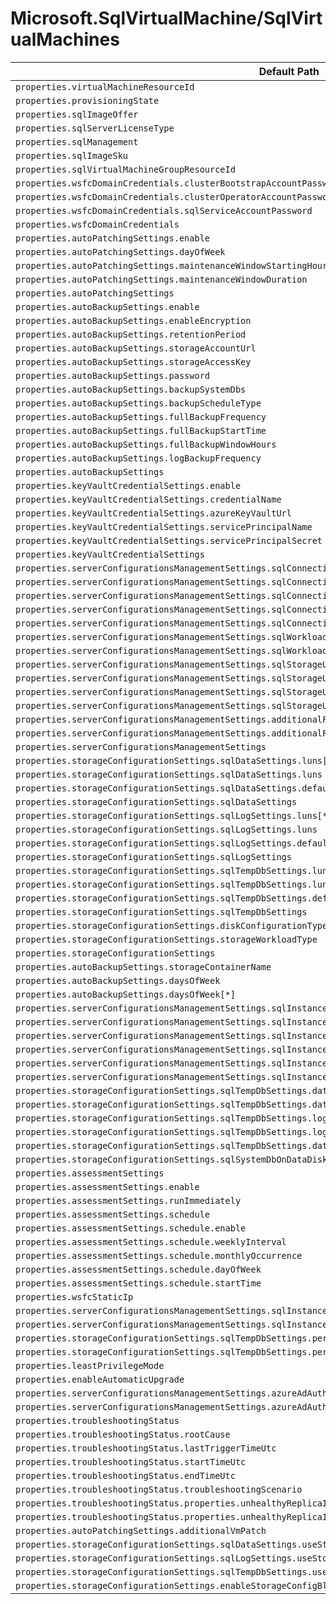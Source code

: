 # Microsoft.SqlVirtualMachine/SqlVirtualMachines

| Default Path | Alias |
|---|---|
| `properties.virtualMachineResourceId` | `Microsoft.SqlVirtualMachine/SqlVirtualMachines/virtualMachineResourceId` |
| `properties.provisioningState` | `Microsoft.SqlVirtualMachine/SqlVirtualMachines/provisioningState` |
| `properties.sqlImageOffer` | `Microsoft.SqlVirtualMachine/SqlVirtualMachines/sqlImageOffer` |
| `properties.sqlServerLicenseType` | `Microsoft.SqlVirtualMachine/SqlVirtualMachines/sqlServerLicenseType` |
| `properties.sqlManagement` | `Microsoft.SqlVirtualMachine/SqlVirtualMachines/sqlManagement` |
| `properties.sqlImageSku` | `Microsoft.SqlVirtualMachine/SqlVirtualMachines/sqlImageSku` |
| `properties.sqlVirtualMachineGroupResourceId` | `Microsoft.SqlVirtualMachine/SqlVirtualMachines/sqlVirtualMachineGroupResourceId` |
| `properties.wsfcDomainCredentials.clusterBootstrapAccountPassword` | `Microsoft.SqlVirtualMachine/SqlVirtualMachines/wsfcDomainCredentials.clusterBootstrapAccountPassword` |
| `properties.wsfcDomainCredentials.clusterOperatorAccountPassword` | `Microsoft.SqlVirtualMachine/SqlVirtualMachines/wsfcDomainCredentials.clusterOperatorAccountPassword` |
| `properties.wsfcDomainCredentials.sqlServiceAccountPassword` | `Microsoft.SqlVirtualMachine/SqlVirtualMachines/wsfcDomainCredentials.sqlServiceAccountPassword` |
| `properties.wsfcDomainCredentials` | `Microsoft.SqlVirtualMachine/SqlVirtualMachines/wsfcDomainCredentials` |
| `properties.autoPatchingSettings.enable` | `Microsoft.SqlVirtualMachine/SqlVirtualMachines/autoPatchingSettings.enable` |
| `properties.autoPatchingSettings.dayOfWeek` | `Microsoft.SqlVirtualMachine/SqlVirtualMachines/autoPatchingSettings.dayOfWeek` |
| `properties.autoPatchingSettings.maintenanceWindowStartingHour` | `Microsoft.SqlVirtualMachine/SqlVirtualMachines/autoPatchingSettings.maintenanceWindowStartingHour` |
| `properties.autoPatchingSettings.maintenanceWindowDuration` | `Microsoft.SqlVirtualMachine/SqlVirtualMachines/autoPatchingSettings.maintenanceWindowDuration` |
| `properties.autoPatchingSettings` | `Microsoft.SqlVirtualMachine/SqlVirtualMachines/autoPatchingSettings` |
| `properties.autoBackupSettings.enable` | `Microsoft.SqlVirtualMachine/SqlVirtualMachines/autoBackupSettings.enable` |
| `properties.autoBackupSettings.enableEncryption` | `Microsoft.SqlVirtualMachine/SqlVirtualMachines/autoBackupSettings.enableEncryption` |
| `properties.autoBackupSettings.retentionPeriod` | `Microsoft.SqlVirtualMachine/SqlVirtualMachines/autoBackupSettings.retentionPeriod` |
| `properties.autoBackupSettings.storageAccountUrl` | `Microsoft.SqlVirtualMachine/SqlVirtualMachines/autoBackupSettings.storageAccountUrl` |
| `properties.autoBackupSettings.storageAccessKey` | `Microsoft.SqlVirtualMachine/SqlVirtualMachines/autoBackupSettings.storageAccessKey` |
| `properties.autoBackupSettings.password` | `Microsoft.SqlVirtualMachine/SqlVirtualMachines/autoBackupSettings.password` |
| `properties.autoBackupSettings.backupSystemDbs` | `Microsoft.SqlVirtualMachine/SqlVirtualMachines/autoBackupSettings.backupSystemDbs` |
| `properties.autoBackupSettings.backupScheduleType` | `Microsoft.SqlVirtualMachine/SqlVirtualMachines/autoBackupSettings.backupScheduleType` |
| `properties.autoBackupSettings.fullBackupFrequency` | `Microsoft.SqlVirtualMachine/SqlVirtualMachines/autoBackupSettings.fullBackupFrequency` |
| `properties.autoBackupSettings.fullBackupStartTime` | `Microsoft.SqlVirtualMachine/SqlVirtualMachines/autoBackupSettings.fullBackupStartTime` |
| `properties.autoBackupSettings.fullBackupWindowHours` | `Microsoft.SqlVirtualMachine/SqlVirtualMachines/autoBackupSettings.fullBackupWindowHours` |
| `properties.autoBackupSettings.logBackupFrequency` | `Microsoft.SqlVirtualMachine/SqlVirtualMachines/autoBackupSettings.logBackupFrequency` |
| `properties.autoBackupSettings` | `Microsoft.SqlVirtualMachine/SqlVirtualMachines/autoBackupSettings` |
| `properties.keyVaultCredentialSettings.enable` | `Microsoft.SqlVirtualMachine/SqlVirtualMachines/keyVaultCredentialSettings.enable` |
| `properties.keyVaultCredentialSettings.credentialName` | `Microsoft.SqlVirtualMachine/SqlVirtualMachines/keyVaultCredentialSettings.credentialName` |
| `properties.keyVaultCredentialSettings.azureKeyVaultUrl` | `Microsoft.SqlVirtualMachine/SqlVirtualMachines/keyVaultCredentialSettings.azureKeyVaultUrl` |
| `properties.keyVaultCredentialSettings.servicePrincipalName` | `Microsoft.SqlVirtualMachine/SqlVirtualMachines/keyVaultCredentialSettings.servicePrincipalName` |
| `properties.keyVaultCredentialSettings.servicePrincipalSecret` | `Microsoft.SqlVirtualMachine/SqlVirtualMachines/keyVaultCredentialSettings.servicePrincipalSecret` |
| `properties.keyVaultCredentialSettings` | `Microsoft.SqlVirtualMachine/SqlVirtualMachines/keyVaultCredentialSettings` |
| `properties.serverConfigurationsManagementSettings.sqlConnectivityUpdateSettings.connectivityType` | `Microsoft.SqlVirtualMachine/SqlVirtualMachines/serverConfigurationsManagementSettings.sqlConnectivityUpdateSettings.connectivityType` |
| `properties.serverConfigurationsManagementSettings.sqlConnectivityUpdateSettings.port` | `Microsoft.SqlVirtualMachine/SqlVirtualMachines/serverConfigurationsManagementSettings.sqlConnectivityUpdateSettings.port` |
| `properties.serverConfigurationsManagementSettings.sqlConnectivityUpdateSettings.sqlAuthUpdateUserName` | `Microsoft.SqlVirtualMachine/SqlVirtualMachines/serverConfigurationsManagementSettings.sqlConnectivityUpdateSettings.sqlAuthUpdateUserName` |
| `properties.serverConfigurationsManagementSettings.sqlConnectivityUpdateSettings.sqlAuthUpdatePassword` | `Microsoft.SqlVirtualMachine/SqlVirtualMachines/serverConfigurationsManagementSettings.sqlConnectivityUpdateSettings.sqlAuthUpdatePassword` |
| `properties.serverConfigurationsManagementSettings.sqlConnectivityUpdateSettings` | `Microsoft.SqlVirtualMachine/SqlVirtualMachines/serverConfigurationsManagementSettings.sqlConnectivityUpdateSettings` |
| `properties.serverConfigurationsManagementSettings.sqlWorkloadTypeUpdateSettings.sqlWorkloadType` | `Microsoft.SqlVirtualMachine/SqlVirtualMachines/serverConfigurationsManagementSettings.sqlWorkloadTypeUpdateSettings.sqlWorkloadType` |
| `properties.serverConfigurationsManagementSettings.sqlWorkloadTypeUpdateSettings` | `Microsoft.SqlVirtualMachine/SqlVirtualMachines/serverConfigurationsManagementSettings.sqlWorkloadTypeUpdateSettings` |
| `properties.serverConfigurationsManagementSettings.sqlStorageUpdateSettings.diskCount` | `Microsoft.SqlVirtualMachine/SqlVirtualMachines/serverConfigurationsManagementSettings.sqlStorageUpdateSettings.diskCount` |
| `properties.serverConfigurationsManagementSettings.sqlStorageUpdateSettings.startingDeviceId` | `Microsoft.SqlVirtualMachine/SqlVirtualMachines/serverConfigurationsManagementSettings.sqlStorageUpdateSettings.startingDeviceId` |
| `properties.serverConfigurationsManagementSettings.sqlStorageUpdateSettings.diskConfigurationType` | `Microsoft.SqlVirtualMachine/SqlVirtualMachines/serverConfigurationsManagementSettings.sqlStorageUpdateSettings.diskConfigurationType` |
| `properties.serverConfigurationsManagementSettings.sqlStorageUpdateSettings` | `Microsoft.SqlVirtualMachine/SqlVirtualMachines/serverConfigurationsManagementSettings.sqlStorageUpdateSettings` |
| `properties.serverConfigurationsManagementSettings.additionalFeaturesServerConfigurations.isRServicesEnabled` | `Microsoft.SqlVirtualMachine/SqlVirtualMachines/serverConfigurationsManagementSettings.additionalFeaturesServerConfigurations.isRServicesEnabled` |
| `properties.serverConfigurationsManagementSettings.additionalFeaturesServerConfigurations` | `Microsoft.SqlVirtualMachine/SqlVirtualMachines/serverConfigurationsManagementSettings.additionalFeaturesServerConfigurations` |
| `properties.serverConfigurationsManagementSettings` | `Microsoft.SqlVirtualMachine/SqlVirtualMachines/serverConfigurationsManagementSettings` |
| `properties.storageConfigurationSettings.sqlDataSettings.luns[*]` | `Microsoft.SqlVirtualMachine/SqlVirtualMachines/storageConfigurationSettings.sqlDataSettings.luns[*]` |
| `properties.storageConfigurationSettings.sqlDataSettings.luns` | `Microsoft.SqlVirtualMachine/SqlVirtualMachines/storageConfigurationSettings.sqlDataSettings.luns` |
| `properties.storageConfigurationSettings.sqlDataSettings.defaultFilePath` | `Microsoft.SqlVirtualMachine/SqlVirtualMachines/storageConfigurationSettings.sqlDataSettings.defaultFilePath` |
| `properties.storageConfigurationSettings.sqlDataSettings` | `Microsoft.SqlVirtualMachine/SqlVirtualMachines/storageConfigurationSettings.sqlDataSettings` |
| `properties.storageConfigurationSettings.sqlLogSettings.luns[*]` | `Microsoft.SqlVirtualMachine/SqlVirtualMachines/storageConfigurationSettings.sqlLogSettings.luns[*]` |
| `properties.storageConfigurationSettings.sqlLogSettings.luns` | `Microsoft.SqlVirtualMachine/SqlVirtualMachines/storageConfigurationSettings.sqlLogSettings.luns` |
| `properties.storageConfigurationSettings.sqlLogSettings.defaultFilePath` | `Microsoft.SqlVirtualMachine/SqlVirtualMachines/storageConfigurationSettings.sqlLogSettings.defaultFilePath` |
| `properties.storageConfigurationSettings.sqlLogSettings` | `Microsoft.SqlVirtualMachine/SqlVirtualMachines/storageConfigurationSettings.sqlLogSettings` |
| `properties.storageConfigurationSettings.sqlTempDbSettings.luns[*]` | `Microsoft.SqlVirtualMachine/SqlVirtualMachines/storageConfigurationSettings.sqlTempDbSettings.luns[*]` |
| `properties.storageConfigurationSettings.sqlTempDbSettings.luns` | `Microsoft.SqlVirtualMachine/SqlVirtualMachines/storageConfigurationSettings.sqlTempDbSettings.luns` |
| `properties.storageConfigurationSettings.sqlTempDbSettings.defaultFilePath` | `Microsoft.SqlVirtualMachine/SqlVirtualMachines/storageConfigurationSettings.sqlTempDbSettings.defaultFilePath` |
| `properties.storageConfigurationSettings.sqlTempDbSettings` | `Microsoft.SqlVirtualMachine/SqlVirtualMachines/storageConfigurationSettings.sqlTempDbSettings` |
| `properties.storageConfigurationSettings.diskConfigurationType` | `Microsoft.SqlVirtualMachine/SqlVirtualMachines/storageConfigurationSettings.diskConfigurationType` |
| `properties.storageConfigurationSettings.storageWorkloadType` | `Microsoft.SqlVirtualMachine/SqlVirtualMachines/storageConfigurationSettings.storageWorkloadType` |
| `properties.storageConfigurationSettings` | `Microsoft.SqlVirtualMachine/SqlVirtualMachines/storageConfigurationSettings` |
| `properties.autoBackupSettings.storageContainerName` | `Microsoft.SqlVirtualMachine/sqlVirtualMachines/autoBackupSettings.storageContainerName` |
| `properties.autoBackupSettings.daysOfWeek` | `Microsoft.SqlVirtualMachine/sqlVirtualMachines/autoBackupSettings.daysOfWeek` |
| `properties.autoBackupSettings.daysOfWeek[*]` | `Microsoft.SqlVirtualMachine/sqlVirtualMachines/autoBackupSettings.daysOfWeek[*]` |
| `properties.serverConfigurationsManagementSettings.sqlInstanceSettings` | `Microsoft.SqlVirtualMachine/sqlVirtualMachines/serverConfigurationsManagementSettings.sqlInstanceSettings` |
| `properties.serverConfigurationsManagementSettings.sqlInstanceSettings.collation` | `Microsoft.SqlVirtualMachine/sqlVirtualMachines/serverConfigurationsManagementSettings.sqlInstanceSettings.collation` |
| `properties.serverConfigurationsManagementSettings.sqlInstanceSettings.maxDop` | `Microsoft.SqlVirtualMachine/sqlVirtualMachines/serverConfigurationsManagementSettings.sqlInstanceSettings.maxDop` |
| `properties.serverConfigurationsManagementSettings.sqlInstanceSettings.isOptimizeForAdHocWorkloadsEnabled` | `Microsoft.SqlVirtualMachine/sqlVirtualMachines/serverConfigurationsManagementSettings.sqlInstanceSettings.isOptimizeForAdHocWorkloadsEnabled` |
| `properties.serverConfigurationsManagementSettings.sqlInstanceSettings.minServerMemoryMB` | `Microsoft.SqlVirtualMachine/sqlVirtualMachines/serverConfigurationsManagementSettings.sqlInstanceSettings.minServerMemoryMB` |
| `properties.serverConfigurationsManagementSettings.sqlInstanceSettings.maxServerMemoryMB` | `Microsoft.SqlVirtualMachine/sqlVirtualMachines/serverConfigurationsManagementSettings.sqlInstanceSettings.maxServerMemoryMB` |
| `properties.storageConfigurationSettings.sqlTempDbSettings.dataFileSize` | `Microsoft.SqlVirtualMachine/sqlVirtualMachines/storageConfigurationSettings.sqlTempDbSettings.dataFileSize` |
| `properties.storageConfigurationSettings.sqlTempDbSettings.dataGrowth` | `Microsoft.SqlVirtualMachine/sqlVirtualMachines/storageConfigurationSettings.sqlTempDbSettings.dataGrowth` |
| `properties.storageConfigurationSettings.sqlTempDbSettings.logFileSize` | `Microsoft.SqlVirtualMachine/sqlVirtualMachines/storageConfigurationSettings.sqlTempDbSettings.logFileSize` |
| `properties.storageConfigurationSettings.sqlTempDbSettings.logGrowth` | `Microsoft.SqlVirtualMachine/sqlVirtualMachines/storageConfigurationSettings.sqlTempDbSettings.logGrowth` |
| `properties.storageConfigurationSettings.sqlTempDbSettings.dataFileCount` | `Microsoft.SqlVirtualMachine/sqlVirtualMachines/storageConfigurationSettings.sqlTempDbSettings.dataFileCount` |
| `properties.storageConfigurationSettings.sqlSystemDbOnDataDisk` | `Microsoft.SqlVirtualMachine/sqlVirtualMachines/storageConfigurationSettings.sqlSystemDbOnDataDisk` |
| `properties.assessmentSettings` | `Microsoft.SqlVirtualMachine/sqlVirtualMachines/assessmentSettings` |
| `properties.assessmentSettings.enable` | `Microsoft.SqlVirtualMachine/sqlVirtualMachines/assessmentSettings.enable` |
| `properties.assessmentSettings.runImmediately` | `Microsoft.SqlVirtualMachine/sqlVirtualMachines/assessmentSettings.runImmediately` |
| `properties.assessmentSettings.schedule` | `Microsoft.SqlVirtualMachine/sqlVirtualMachines/assessmentSettings.schedule` |
| `properties.assessmentSettings.schedule.enable` | `Microsoft.SqlVirtualMachine/sqlVirtualMachines/assessmentSettings.schedule.enable` |
| `properties.assessmentSettings.schedule.weeklyInterval` | `Microsoft.SqlVirtualMachine/sqlVirtualMachines/assessmentSettings.schedule.weeklyInterval` |
| `properties.assessmentSettings.schedule.monthlyOccurrence` | `Microsoft.SqlVirtualMachine/sqlVirtualMachines/assessmentSettings.schedule.monthlyOccurrence` |
| `properties.assessmentSettings.schedule.dayOfWeek` | `Microsoft.SqlVirtualMachine/sqlVirtualMachines/assessmentSettings.schedule.dayOfWeek` |
| `properties.assessmentSettings.schedule.startTime` | `Microsoft.SqlVirtualMachine/sqlVirtualMachines/assessmentSettings.schedule.startTime` |
| `properties.wsfcStaticIp` | `Microsoft.SqlVirtualMachine/sqlVirtualMachines/wsfcStaticIp` |
| `properties.serverConfigurationsManagementSettings.sqlInstanceSettings.isLpimEnabled` | `Microsoft.SqlVirtualMachine/sqlVirtualMachines/serverConfigurationsManagementSettings.sqlInstanceSettings.isLpimEnabled` |
| `properties.serverConfigurationsManagementSettings.sqlInstanceSettings.isIfiEnabled` | `Microsoft.SqlVirtualMachine/sqlVirtualMachines/serverConfigurationsManagementSettings.sqlInstanceSettings.isIfiEnabled` |
| `properties.storageConfigurationSettings.sqlTempDbSettings.persistFolder` | `Microsoft.SqlVirtualMachine/sqlVirtualMachines/storageConfigurationSettings.sqlTempDbSettings.persistFolder` |
| `properties.storageConfigurationSettings.sqlTempDbSettings.persistFolderPath` | `Microsoft.SqlVirtualMachine/sqlVirtualMachines/storageConfigurationSettings.sqlTempDbSettings.persistFolderPath` |
| `properties.leastPrivilegeMode` | `Microsoft.SqlVirtualMachine/sqlVirtualMachines/leastPrivilegeMode` |
| `properties.enableAutomaticUpgrade` | `Microsoft.SqlVirtualMachine/sqlVirtualMachines/enableAutomaticUpgrade` |
| `properties.serverConfigurationsManagementSettings.azureAdAuthenticationSettings` | `Microsoft.SqlVirtualMachine/sqlVirtualMachines/serverConfigurationsManagementSettings.azureAdAuthenticationSettings` |
| `properties.serverConfigurationsManagementSettings.azureAdAuthenticationSettings.clientId` | `Microsoft.SqlVirtualMachine/sqlVirtualMachines/serverConfigurationsManagementSettings.azureAdAuthenticationSettings.clientId` |
| `properties.troubleshootingStatus` | `Microsoft.SqlVirtualMachine/sqlVirtualMachines/troubleshootingStatus` |
| `properties.troubleshootingStatus.rootCause` | `Microsoft.SqlVirtualMachine/sqlVirtualMachines/troubleshootingStatus.rootCause` |
| `properties.troubleshootingStatus.lastTriggerTimeUtc` | `Microsoft.SqlVirtualMachine/sqlVirtualMachines/troubleshootingStatus.lastTriggerTimeUtc` |
| `properties.troubleshootingStatus.startTimeUtc` | `Microsoft.SqlVirtualMachine/sqlVirtualMachines/troubleshootingStatus.startTimeUtc` |
| `properties.troubleshootingStatus.endTimeUtc` | `Microsoft.SqlVirtualMachine/sqlVirtualMachines/troubleshootingStatus.endTimeUtc` |
| `properties.troubleshootingStatus.troubleshootingScenario` | `Microsoft.SqlVirtualMachine/sqlVirtualMachines/troubleshootingStatus.troubleshootingScenario` |
| `properties.troubleshootingStatus.properties.unhealthyReplicaInfo` | `Microsoft.SqlVirtualMachine/sqlVirtualMachines/troubleshootingStatus.unhealthyReplicaInfo` |
| `properties.troubleshootingStatus.properties.unhealthyReplicaInfo.availabilityGroupName` | `Microsoft.SqlVirtualMachine/sqlVirtualMachines/troubleshootingStatus.unhealthyReplicaInfo.availabilityGroupName` |
| `properties.autoPatchingSettings.additionalVmPatch` | `Microsoft.SqlVirtualMachine/sqlVirtualMachines/autoPatchingSettings.additionalVmPatch` |
| `properties.storageConfigurationSettings.sqlDataSettings.useStoragePool` | `Microsoft.SqlVirtualMachine/sqlVirtualMachines/storageConfigurationSettings.sqlDataSettings.useStoragePool` |
| `properties.storageConfigurationSettings.sqlLogSettings.useStoragePool` | `Microsoft.SqlVirtualMachine/sqlVirtualMachines/storageConfigurationSettings.sqlLogSettings.useStoragePool` |
| `properties.storageConfigurationSettings.sqlTempDbSettings.useStoragePool` | `Microsoft.SqlVirtualMachine/sqlVirtualMachines/storageConfigurationSettings.sqlTempDbSettings.useStoragePool` |
| `properties.storageConfigurationSettings.enableStorageConfigBlade` | `Microsoft.SqlVirtualMachine/sqlVirtualMachines/storageConfigurationSettings.enableStorageConfigBlade` |

